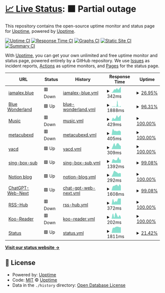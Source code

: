 # [📈 Live Status](https://status.iamalex.blue): <!--live status--> **🟧 Partial outage**

This repository contains the open-source uptime monitor and status page for [Upptime](https://upptime.js.org), powered by [Upptime](https://github.com/upptime/upptime).

[![Uptime CI](https://github.com/iamalexblue/siteuptime/actions/workflows/uptime.yml/badge.svg)](https://github.com/iamalexblue/siteuptime/actions/workflows/uptime.yml)
[![Response Time CI](https://github.com/iamalexblue/siteuptime/actions/workflows/response-time.yml/badge.svg)](https://github.com/iamalexblue/siteuptime/actions/workflows/response-time.yml)
[![Graphs CI](https://github.com/iamalexblue/siteuptime/actions/workflows/graphs.yml/badge.svg)](https://github.com/iamalexblue/siteuptime/actions/workflows/graphs.yml)
[![Static Site CI](https://github.com/iamalexblue/siteuptime/actions/workflows/site.yml/badge.svg)](https://github.com/iamalexblue/siteuptime/actions/workflows/site.yml)
[![Summary CI](https://github.com/iamalexblue/siteuptime/actions/workflows/summary.yml/badge.svg)](https://github.com/iamalexblue/siteuptime/actions/workflows/summary.yml)

With [Upptime](https://upptime.js.org), you can get your own unlimited and free uptime monitor and status page, powered entirely by a GitHub repository. We use [Issues](https://github.com/upptime/upptime/issues) as incident reports, [Actions](https://github.com/iamalexblue/siteuptime/actions) as uptime monitors, and [Pages](https://status.iamalex.blue) for the status page.

<!--start: status pages-->
<!-- This summary is generated by Upptime (https://github.com/upptime/upptime) -->
<!-- Do not edit this manually, your changes will be overwritten -->
<!-- prettier-ignore -->
| URL | Status | History | Response Time | Uptime |
| --- | ------ | ------- | ------------- | ------ |
| <img alt="" src="https://icons.duckduckgo.com/ip3/iamalex.blue.ico" height="13"> [iamalex.blue](https://iamalex.blue) | 🟥 Down | [iamalex-blue.yml](https://github.com/iamalexblue/siteuptime/commits/HEAD/history/iamalex-blue.yml) | <details><summary><img alt="Response time graph" src="./graphs/iamalex-blue/response-time-week.png" height="20"> 342ms</summary><br><a href="https://status.iamalex.blue/history/iamalex-blue"><img alt="Response time 380" src="https://img.shields.io/endpoint?url=https%3A%2F%2Fraw.githubusercontent.com%2Fiamalexblue%2Fsiteuptime%2FHEAD%2Fapi%2Fiamalex-blue%2Fresponse-time.json"></a><br><a href="https://status.iamalex.blue/history/iamalex-blue"><img alt="24-hour response time 559" src="https://img.shields.io/endpoint?url=https%3A%2F%2Fraw.githubusercontent.com%2Fiamalexblue%2Fsiteuptime%2FHEAD%2Fapi%2Fiamalex-blue%2Fresponse-time-day.json"></a><br><a href="https://status.iamalex.blue/history/iamalex-blue"><img alt="7-day response time 342" src="https://img.shields.io/endpoint?url=https%3A%2F%2Fraw.githubusercontent.com%2Fiamalexblue%2Fsiteuptime%2FHEAD%2Fapi%2Fiamalex-blue%2Fresponse-time-week.json"></a><br><a href="https://status.iamalex.blue/history/iamalex-blue"><img alt="30-day response time 358" src="https://img.shields.io/endpoint?url=https%3A%2F%2Fraw.githubusercontent.com%2Fiamalexblue%2Fsiteuptime%2FHEAD%2Fapi%2Fiamalex-blue%2Fresponse-time-month.json"></a><br><a href="https://status.iamalex.blue/history/iamalex-blue"><img alt="1-year response time 337" src="https://img.shields.io/endpoint?url=https%3A%2F%2Fraw.githubusercontent.com%2Fiamalexblue%2Fsiteuptime%2FHEAD%2Fapi%2Fiamalex-blue%2Fresponse-time-year.json"></a></details> | <details><summary><a href="https://status.iamalex.blue/history/iamalex-blue">26.95%</a></summary><a href="https://status.iamalex.blue/history/iamalex-blue"><img alt="All-time uptime 50.29%" src="https://img.shields.io/endpoint?url=https%3A%2F%2Fraw.githubusercontent.com%2Fiamalexblue%2Fsiteuptime%2FHEAD%2Fapi%2Fiamalex-blue%2Fuptime.json"></a><br><a href="https://status.iamalex.blue/history/iamalex-blue"><img alt="24-hour uptime 100.00%" src="https://img.shields.io/endpoint?url=https%3A%2F%2Fraw.githubusercontent.com%2Fiamalexblue%2Fsiteuptime%2FHEAD%2Fapi%2Fiamalex-blue%2Fuptime-day.json"></a><br><a href="https://status.iamalex.blue/history/iamalex-blue"><img alt="7-day uptime 26.95%" src="https://img.shields.io/endpoint?url=https%3A%2F%2Fraw.githubusercontent.com%2Fiamalexblue%2Fsiteuptime%2FHEAD%2Fapi%2Fiamalex-blue%2Fuptime-week.json"></a><br><a href="https://status.iamalex.blue/history/iamalex-blue"><img alt="30-day uptime 4.30%" src="https://img.shields.io/endpoint?url=https%3A%2F%2Fraw.githubusercontent.com%2Fiamalexblue%2Fsiteuptime%2FHEAD%2Fapi%2Fiamalex-blue%2Fuptime-month.json"></a><br><a href="https://status.iamalex.blue/history/iamalex-blue"><img alt="1-year uptime 53.78%" src="https://img.shields.io/endpoint?url=https%3A%2F%2Fraw.githubusercontent.com%2Fiamalexblue%2Fsiteuptime%2FHEAD%2Fapi%2Fiamalex-blue%2Fuptime-year.json"></a></details>
| <img alt="" src="https://icons.duckduckgo.com/ip3/ifruit.club.ico" height="13"> [Blue Wonderland](https://ifruit.club) | 🟩 Up | [blue-wonderland.yml](https://github.com/iamalexblue/siteuptime/commits/HEAD/history/blue-wonderland.yml) | <details><summary><img alt="Response time graph" src="./graphs/blue-wonderland/response-time-week.png" height="20"> 1888ms</summary><br><a href="https://status.iamalex.blue/history/blue-wonderland"><img alt="Response time 785" src="https://img.shields.io/endpoint?url=https%3A%2F%2Fraw.githubusercontent.com%2Fiamalexblue%2Fsiteuptime%2FHEAD%2Fapi%2Fblue-wonderland%2Fresponse-time.json"></a><br><a href="https://status.iamalex.blue/history/blue-wonderland"><img alt="24-hour response time 1042" src="https://img.shields.io/endpoint?url=https%3A%2F%2Fraw.githubusercontent.com%2Fiamalexblue%2Fsiteuptime%2FHEAD%2Fapi%2Fblue-wonderland%2Fresponse-time-day.json"></a><br><a href="https://status.iamalex.blue/history/blue-wonderland"><img alt="7-day response time 1888" src="https://img.shields.io/endpoint?url=https%3A%2F%2Fraw.githubusercontent.com%2Fiamalexblue%2Fsiteuptime%2FHEAD%2Fapi%2Fblue-wonderland%2Fresponse-time-week.json"></a><br><a href="https://status.iamalex.blue/history/blue-wonderland"><img alt="30-day response time 1497" src="https://img.shields.io/endpoint?url=https%3A%2F%2Fraw.githubusercontent.com%2Fiamalexblue%2Fsiteuptime%2FHEAD%2Fapi%2Fblue-wonderland%2Fresponse-time-month.json"></a><br><a href="https://status.iamalex.blue/history/blue-wonderland"><img alt="1-year response time 795" src="https://img.shields.io/endpoint?url=https%3A%2F%2Fraw.githubusercontent.com%2Fiamalexblue%2Fsiteuptime%2FHEAD%2Fapi%2Fblue-wonderland%2Fresponse-time-year.json"></a></details> | <details><summary><a href="https://status.iamalex.blue/history/blue-wonderland">96.31%</a></summary><a href="https://status.iamalex.blue/history/blue-wonderland"><img alt="All-time uptime 99.85%" src="https://img.shields.io/endpoint?url=https%3A%2F%2Fraw.githubusercontent.com%2Fiamalexblue%2Fsiteuptime%2FHEAD%2Fapi%2Fblue-wonderland%2Fuptime.json"></a><br><a href="https://status.iamalex.blue/history/blue-wonderland"><img alt="24-hour uptime 95.82%" src="https://img.shields.io/endpoint?url=https%3A%2F%2Fraw.githubusercontent.com%2Fiamalexblue%2Fsiteuptime%2FHEAD%2Fapi%2Fblue-wonderland%2Fuptime-day.json"></a><br><a href="https://status.iamalex.blue/history/blue-wonderland"><img alt="7-day uptime 96.31%" src="https://img.shields.io/endpoint?url=https%3A%2F%2Fraw.githubusercontent.com%2Fiamalexblue%2Fsiteuptime%2FHEAD%2Fapi%2Fblue-wonderland%2Fuptime-week.json"></a><br><a href="https://status.iamalex.blue/history/blue-wonderland"><img alt="30-day uptime 98.76%" src="https://img.shields.io/endpoint?url=https%3A%2F%2Fraw.githubusercontent.com%2Fiamalexblue%2Fsiteuptime%2FHEAD%2Fapi%2Fblue-wonderland%2Fuptime-month.json"></a><br><a href="https://status.iamalex.blue/history/blue-wonderland"><img alt="1-year uptime 99.87%" src="https://img.shields.io/endpoint?url=https%3A%2F%2Fraw.githubusercontent.com%2Fiamalexblue%2Fsiteuptime%2FHEAD%2Fapi%2Fblue-wonderland%2Fuptime-year.json"></a></details>
| <img alt="" src="https://icons.duckduckgo.com/ip3/music.iamalex.blue.ico" height="13"> [Music](https://music.iamalex.blue) | 🟥 Down | [music.yml](https://github.com/iamalexblue/siteuptime/commits/HEAD/history/music.yml) | <details><summary><img alt="Response time graph" src="./graphs/music/response-time-week.png" height="20"> 429ms</summary><br><a href="https://status.iamalex.blue/history/music"><img alt="Response time 305" src="https://img.shields.io/endpoint?url=https%3A%2F%2Fraw.githubusercontent.com%2Fiamalexblue%2Fsiteuptime%2FHEAD%2Fapi%2Fmusic%2Fresponse-time.json"></a><br><a href="https://status.iamalex.blue/history/music"><img alt="24-hour response time 619" src="https://img.shields.io/endpoint?url=https%3A%2F%2Fraw.githubusercontent.com%2Fiamalexblue%2Fsiteuptime%2FHEAD%2Fapi%2Fmusic%2Fresponse-time-day.json"></a><br><a href="https://status.iamalex.blue/history/music"><img alt="7-day response time 429" src="https://img.shields.io/endpoint?url=https%3A%2F%2Fraw.githubusercontent.com%2Fiamalexblue%2Fsiteuptime%2FHEAD%2Fapi%2Fmusic%2Fresponse-time-week.json"></a><br><a href="https://status.iamalex.blue/history/music"><img alt="30-day response time 346" src="https://img.shields.io/endpoint?url=https%3A%2F%2Fraw.githubusercontent.com%2Fiamalexblue%2Fsiteuptime%2FHEAD%2Fapi%2Fmusic%2Fresponse-time-month.json"></a><br><a href="https://status.iamalex.blue/history/music"><img alt="1-year response time 301" src="https://img.shields.io/endpoint?url=https%3A%2F%2Fraw.githubusercontent.com%2Fiamalexblue%2Fsiteuptime%2FHEAD%2Fapi%2Fmusic%2Fresponse-time-year.json"></a></details> | <details><summary><a href="https://status.iamalex.blue/history/music">100.00%</a></summary><a href="https://status.iamalex.blue/history/music"><img alt="All-time uptime 80.84%" src="https://img.shields.io/endpoint?url=https%3A%2F%2Fraw.githubusercontent.com%2Fiamalexblue%2Fsiteuptime%2FHEAD%2Fapi%2Fmusic%2Fuptime.json"></a><br><a href="https://status.iamalex.blue/history/music"><img alt="24-hour uptime 100.00%" src="https://img.shields.io/endpoint?url=https%3A%2F%2Fraw.githubusercontent.com%2Fiamalexblue%2Fsiteuptime%2FHEAD%2Fapi%2Fmusic%2Fuptime-day.json"></a><br><a href="https://status.iamalex.blue/history/music"><img alt="7-day uptime 100.00%" src="https://img.shields.io/endpoint?url=https%3A%2F%2Fraw.githubusercontent.com%2Fiamalexblue%2Fsiteuptime%2FHEAD%2Fapi%2Fmusic%2Fuptime-week.json"></a><br><a href="https://status.iamalex.blue/history/music"><img alt="30-day uptime 66.41%" src="https://img.shields.io/endpoint?url=https%3A%2F%2Fraw.githubusercontent.com%2Fiamalexblue%2Fsiteuptime%2FHEAD%2Fapi%2Fmusic%2Fuptime-month.json"></a><br><a href="https://status.iamalex.blue/history/music"><img alt="1-year uptime 63.73%" src="https://img.shields.io/endpoint?url=https%3A%2F%2Fraw.githubusercontent.com%2Fiamalexblue%2Fsiteuptime%2FHEAD%2Fapi%2Fmusic%2Fuptime-year.json"></a></details>
| <img alt="" src="https://icons.duckduckgo.com/ip3/d.iamalex.blue.ico" height="13"> [metacubexd](https://d.iamalex.blue) | 🟥 Down | [metacubexd.yml](https://github.com/iamalexblue/siteuptime/commits/HEAD/history/metacubexd.yml) | <details><summary><img alt="Response time graph" src="./graphs/metacubexd/response-time-week.png" height="20"> 405ms</summary><br><a href="https://status.iamalex.blue/history/metacubexd"><img alt="Response time 290" src="https://img.shields.io/endpoint?url=https%3A%2F%2Fraw.githubusercontent.com%2Fiamalexblue%2Fsiteuptime%2FHEAD%2Fapi%2Fmetacubexd%2Fresponse-time.json"></a><br><a href="https://status.iamalex.blue/history/metacubexd"><img alt="24-hour response time 315" src="https://img.shields.io/endpoint?url=https%3A%2F%2Fraw.githubusercontent.com%2Fiamalexblue%2Fsiteuptime%2FHEAD%2Fapi%2Fmetacubexd%2Fresponse-time-day.json"></a><br><a href="https://status.iamalex.blue/history/metacubexd"><img alt="7-day response time 405" src="https://img.shields.io/endpoint?url=https%3A%2F%2Fraw.githubusercontent.com%2Fiamalexblue%2Fsiteuptime%2FHEAD%2Fapi%2Fmetacubexd%2Fresponse-time-week.json"></a><br><a href="https://status.iamalex.blue/history/metacubexd"><img alt="30-day response time 317" src="https://img.shields.io/endpoint?url=https%3A%2F%2Fraw.githubusercontent.com%2Fiamalexblue%2Fsiteuptime%2FHEAD%2Fapi%2Fmetacubexd%2Fresponse-time-month.json"></a><br><a href="https://status.iamalex.blue/history/metacubexd"><img alt="1-year response time 286" src="https://img.shields.io/endpoint?url=https%3A%2F%2Fraw.githubusercontent.com%2Fiamalexblue%2Fsiteuptime%2FHEAD%2Fapi%2Fmetacubexd%2Fresponse-time-year.json"></a></details> | <details><summary><a href="https://status.iamalex.blue/history/metacubexd">100.00%</a></summary><a href="https://status.iamalex.blue/history/metacubexd"><img alt="All-time uptime 80.15%" src="https://img.shields.io/endpoint?url=https%3A%2F%2Fraw.githubusercontent.com%2Fiamalexblue%2Fsiteuptime%2FHEAD%2Fapi%2Fmetacubexd%2Fuptime.json"></a><br><a href="https://status.iamalex.blue/history/metacubexd"><img alt="24-hour uptime 100.00%" src="https://img.shields.io/endpoint?url=https%3A%2F%2Fraw.githubusercontent.com%2Fiamalexblue%2Fsiteuptime%2FHEAD%2Fapi%2Fmetacubexd%2Fuptime-day.json"></a><br><a href="https://status.iamalex.blue/history/metacubexd"><img alt="7-day uptime 100.00%" src="https://img.shields.io/endpoint?url=https%3A%2F%2Fraw.githubusercontent.com%2Fiamalexblue%2Fsiteuptime%2FHEAD%2Fapi%2Fmetacubexd%2Fuptime-week.json"></a><br><a href="https://status.iamalex.blue/history/metacubexd"><img alt="30-day uptime 73.84%" src="https://img.shields.io/endpoint?url=https%3A%2F%2Fraw.githubusercontent.com%2Fiamalexblue%2Fsiteuptime%2FHEAD%2Fapi%2Fmetacubexd%2Fuptime-month.json"></a><br><a href="https://status.iamalex.blue/history/metacubexd"><img alt="1-year uptime 64.36%" src="https://img.shields.io/endpoint?url=https%3A%2F%2Fraw.githubusercontent.com%2Fiamalexblue%2Fsiteuptime%2FHEAD%2Fapi%2Fmetacubexd%2Fuptime-year.json"></a></details>
| <img alt="" src="https://icons.duckduckgo.com/ip3/dash.ifruit.club.ico" height="13"> [yacd](https://dash.ifruit.club) | 🟩 Up | [yacd.yml](https://github.com/iamalexblue/siteuptime/commits/HEAD/history/yacd.yml) | <details><summary><img alt="Response time graph" src="./graphs/yacd/response-time-week.png" height="20"> 309ms</summary><br><a href="https://status.iamalex.blue/history/yacd"><img alt="Response time 216" src="https://img.shields.io/endpoint?url=https%3A%2F%2Fraw.githubusercontent.com%2Fiamalexblue%2Fsiteuptime%2FHEAD%2Fapi%2Fyacd%2Fresponse-time.json"></a><br><a href="https://status.iamalex.blue/history/yacd"><img alt="24-hour response time 216" src="https://img.shields.io/endpoint?url=https%3A%2F%2Fraw.githubusercontent.com%2Fiamalexblue%2Fsiteuptime%2FHEAD%2Fapi%2Fyacd%2Fresponse-time-day.json"></a><br><a href="https://status.iamalex.blue/history/yacd"><img alt="7-day response time 309" src="https://img.shields.io/endpoint?url=https%3A%2F%2Fraw.githubusercontent.com%2Fiamalexblue%2Fsiteuptime%2FHEAD%2Fapi%2Fyacd%2Fresponse-time-week.json"></a><br><a href="https://status.iamalex.blue/history/yacd"><img alt="30-day response time 283" src="https://img.shields.io/endpoint?url=https%3A%2F%2Fraw.githubusercontent.com%2Fiamalexblue%2Fsiteuptime%2FHEAD%2Fapi%2Fyacd%2Fresponse-time-month.json"></a><br><a href="https://status.iamalex.blue/history/yacd"><img alt="1-year response time 235" src="https://img.shields.io/endpoint?url=https%3A%2F%2Fraw.githubusercontent.com%2Fiamalexblue%2Fsiteuptime%2FHEAD%2Fapi%2Fyacd%2Fresponse-time-year.json"></a></details> | <details><summary><a href="https://status.iamalex.blue/history/yacd">100.00%</a></summary><a href="https://status.iamalex.blue/history/yacd"><img alt="All-time uptime 100.00%" src="https://img.shields.io/endpoint?url=https%3A%2F%2Fraw.githubusercontent.com%2Fiamalexblue%2Fsiteuptime%2FHEAD%2Fapi%2Fyacd%2Fuptime.json"></a><br><a href="https://status.iamalex.blue/history/yacd"><img alt="24-hour uptime 100.00%" src="https://img.shields.io/endpoint?url=https%3A%2F%2Fraw.githubusercontent.com%2Fiamalexblue%2Fsiteuptime%2FHEAD%2Fapi%2Fyacd%2Fuptime-day.json"></a><br><a href="https://status.iamalex.blue/history/yacd"><img alt="7-day uptime 100.00%" src="https://img.shields.io/endpoint?url=https%3A%2F%2Fraw.githubusercontent.com%2Fiamalexblue%2Fsiteuptime%2FHEAD%2Fapi%2Fyacd%2Fuptime-week.json"></a><br><a href="https://status.iamalex.blue/history/yacd"><img alt="30-day uptime 100.00%" src="https://img.shields.io/endpoint?url=https%3A%2F%2Fraw.githubusercontent.com%2Fiamalexblue%2Fsiteuptime%2FHEAD%2Fapi%2Fyacd%2Fuptime-month.json"></a><br><a href="https://status.iamalex.blue/history/yacd"><img alt="1-year uptime 100.00%" src="https://img.shields.io/endpoint?url=https%3A%2F%2Fraw.githubusercontent.com%2Fiamalexblue%2Fsiteuptime%2FHEAD%2Fapi%2Fyacd%2Fuptime-year.json"></a></details>
| <img alt="" src="https://icons.duckduckgo.com/ip3/sing-box.ifruit.club.ico" height="13"> [sing-box-sub](https://sing-box.ifruit.club) | 🟩 Up | [sing-box-sub.yml](https://github.com/iamalexblue/siteuptime/commits/HEAD/history/sing-box-sub.yml) | <details><summary><img alt="Response time graph" src="./graphs/sing-box-sub/response-time-week.png" height="20"> 1392ms</summary><br><a href="https://status.iamalex.blue/history/sing-box-sub"><img alt="Response time 1251" src="https://img.shields.io/endpoint?url=https%3A%2F%2Fraw.githubusercontent.com%2Fiamalexblue%2Fsiteuptime%2FHEAD%2Fapi%2Fsing-box-sub%2Fresponse-time.json"></a><br><a href="https://status.iamalex.blue/history/sing-box-sub"><img alt="24-hour response time 1323" src="https://img.shields.io/endpoint?url=https%3A%2F%2Fraw.githubusercontent.com%2Fiamalexblue%2Fsiteuptime%2FHEAD%2Fapi%2Fsing-box-sub%2Fresponse-time-day.json"></a><br><a href="https://status.iamalex.blue/history/sing-box-sub"><img alt="7-day response time 1392" src="https://img.shields.io/endpoint?url=https%3A%2F%2Fraw.githubusercontent.com%2Fiamalexblue%2Fsiteuptime%2FHEAD%2Fapi%2Fsing-box-sub%2Fresponse-time-week.json"></a><br><a href="https://status.iamalex.blue/history/sing-box-sub"><img alt="30-day response time 1232" src="https://img.shields.io/endpoint?url=https%3A%2F%2Fraw.githubusercontent.com%2Fiamalexblue%2Fsiteuptime%2FHEAD%2Fapi%2Fsing-box-sub%2Fresponse-time-month.json"></a><br><a href="https://status.iamalex.blue/history/sing-box-sub"><img alt="1-year response time 1223" src="https://img.shields.io/endpoint?url=https%3A%2F%2Fraw.githubusercontent.com%2Fiamalexblue%2Fsiteuptime%2FHEAD%2Fapi%2Fsing-box-sub%2Fresponse-time-year.json"></a></details> | <details><summary><a href="https://status.iamalex.blue/history/sing-box-sub">99.08%</a></summary><a href="https://status.iamalex.blue/history/sing-box-sub"><img alt="All-time uptime 99.97%" src="https://img.shields.io/endpoint?url=https%3A%2F%2Fraw.githubusercontent.com%2Fiamalexblue%2Fsiteuptime%2FHEAD%2Fapi%2Fsing-box-sub%2Fuptime.json"></a><br><a href="https://status.iamalex.blue/history/sing-box-sub"><img alt="24-hour uptime 100.00%" src="https://img.shields.io/endpoint?url=https%3A%2F%2Fraw.githubusercontent.com%2Fiamalexblue%2Fsiteuptime%2FHEAD%2Fapi%2Fsing-box-sub%2Fuptime-day.json"></a><br><a href="https://status.iamalex.blue/history/sing-box-sub"><img alt="7-day uptime 99.08%" src="https://img.shields.io/endpoint?url=https%3A%2F%2Fraw.githubusercontent.com%2Fiamalexblue%2Fsiteuptime%2FHEAD%2Fapi%2Fsing-box-sub%2Fuptime-week.json"></a><br><a href="https://status.iamalex.blue/history/sing-box-sub"><img alt="30-day uptime 99.50%" src="https://img.shields.io/endpoint?url=https%3A%2F%2Fraw.githubusercontent.com%2Fiamalexblue%2Fsiteuptime%2FHEAD%2Fapi%2Fsing-box-sub%2Fuptime-month.json"></a><br><a href="https://status.iamalex.blue/history/sing-box-sub"><img alt="1-year uptime 99.94%" src="https://img.shields.io/endpoint?url=https%3A%2F%2Fraw.githubusercontent.com%2Fiamalexblue%2Fsiteuptime%2FHEAD%2Fapi%2Fsing-box-sub%2Fuptime-year.json"></a></details>
| <img alt="" src="https://icons.duckduckgo.com/ip3/iamalexblue.notion.site.ico" height="13"> [Notion blog](https://iamalexblue.notion.site) | 🟩 Up | [notion-blog.yml](https://github.com/iamalexblue/siteuptime/commits/HEAD/history/notion-blog.yml) | <details><summary><img alt="Response time graph" src="./graphs/notion-blog/response-time-week.png" height="20"> 292ms</summary><br><a href="https://status.iamalex.blue/history/notion-blog"><img alt="Response time 299" src="https://img.shields.io/endpoint?url=https%3A%2F%2Fraw.githubusercontent.com%2Fiamalexblue%2Fsiteuptime%2FHEAD%2Fapi%2Fnotion-blog%2Fresponse-time.json"></a><br><a href="https://status.iamalex.blue/history/notion-blog"><img alt="24-hour response time 236" src="https://img.shields.io/endpoint?url=https%3A%2F%2Fraw.githubusercontent.com%2Fiamalexblue%2Fsiteuptime%2FHEAD%2Fapi%2Fnotion-blog%2Fresponse-time-day.json"></a><br><a href="https://status.iamalex.blue/history/notion-blog"><img alt="7-day response time 292" src="https://img.shields.io/endpoint?url=https%3A%2F%2Fraw.githubusercontent.com%2Fiamalexblue%2Fsiteuptime%2FHEAD%2Fapi%2Fnotion-blog%2Fresponse-time-week.json"></a><br><a href="https://status.iamalex.blue/history/notion-blog"><img alt="30-day response time 281" src="https://img.shields.io/endpoint?url=https%3A%2F%2Fraw.githubusercontent.com%2Fiamalexblue%2Fsiteuptime%2FHEAD%2Fapi%2Fnotion-blog%2Fresponse-time-month.json"></a><br><a href="https://status.iamalex.blue/history/notion-blog"><img alt="1-year response time 304" src="https://img.shields.io/endpoint?url=https%3A%2F%2Fraw.githubusercontent.com%2Fiamalexblue%2Fsiteuptime%2FHEAD%2Fapi%2Fnotion-blog%2Fresponse-time-year.json"></a></details> | <details><summary><a href="https://status.iamalex.blue/history/notion-blog">100.00%</a></summary><a href="https://status.iamalex.blue/history/notion-blog"><img alt="All-time uptime 99.98%" src="https://img.shields.io/endpoint?url=https%3A%2F%2Fraw.githubusercontent.com%2Fiamalexblue%2Fsiteuptime%2FHEAD%2Fapi%2Fnotion-blog%2Fuptime.json"></a><br><a href="https://status.iamalex.blue/history/notion-blog"><img alt="24-hour uptime 100.00%" src="https://img.shields.io/endpoint?url=https%3A%2F%2Fraw.githubusercontent.com%2Fiamalexblue%2Fsiteuptime%2FHEAD%2Fapi%2Fnotion-blog%2Fuptime-day.json"></a><br><a href="https://status.iamalex.blue/history/notion-blog"><img alt="7-day uptime 100.00%" src="https://img.shields.io/endpoint?url=https%3A%2F%2Fraw.githubusercontent.com%2Fiamalexblue%2Fsiteuptime%2FHEAD%2Fapi%2Fnotion-blog%2Fuptime-week.json"></a><br><a href="https://status.iamalex.blue/history/notion-blog"><img alt="30-day uptime 100.00%" src="https://img.shields.io/endpoint?url=https%3A%2F%2Fraw.githubusercontent.com%2Fiamalexblue%2Fsiteuptime%2FHEAD%2Fapi%2Fnotion-blog%2Fuptime-month.json"></a><br><a href="https://status.iamalex.blue/history/notion-blog"><img alt="1-year uptime 99.99%" src="https://img.shields.io/endpoint?url=https%3A%2F%2Fraw.githubusercontent.com%2Fiamalexblue%2Fsiteuptime%2FHEAD%2Fapi%2Fnotion-blog%2Fuptime-year.json"></a></details>
| <img alt="" src="https://icons.duckduckgo.com/ip3/chat.iamalex.blue.ico" height="13"> [ChatGPT-Web-Next](https://chat.iamalex.blue) | 🟩 Up | [chat-gpt-web-next.yml](https://github.com/iamalexblue/siteuptime/commits/HEAD/history/chat-gpt-web-next.yml) | <details><summary><img alt="Response time graph" src="./graphs/chat-gpt-web-next/response-time-week.png" height="20"> 1608ms</summary><br><a href="https://status.iamalex.blue/history/chat-gpt-web-next"><img alt="Response time 695" src="https://img.shields.io/endpoint?url=https%3A%2F%2Fraw.githubusercontent.com%2Fiamalexblue%2Fsiteuptime%2FHEAD%2Fapi%2Fchat-gpt-web-next%2Fresponse-time.json"></a><br><a href="https://status.iamalex.blue/history/chat-gpt-web-next"><img alt="24-hour response time 1504" src="https://img.shields.io/endpoint?url=https%3A%2F%2Fraw.githubusercontent.com%2Fiamalexblue%2Fsiteuptime%2FHEAD%2Fapi%2Fchat-gpt-web-next%2Fresponse-time-day.json"></a><br><a href="https://status.iamalex.blue/history/chat-gpt-web-next"><img alt="7-day response time 1608" src="https://img.shields.io/endpoint?url=https%3A%2F%2Fraw.githubusercontent.com%2Fiamalexblue%2Fsiteuptime%2FHEAD%2Fapi%2Fchat-gpt-web-next%2Fresponse-time-week.json"></a><br><a href="https://status.iamalex.blue/history/chat-gpt-web-next"><img alt="30-day response time 1525" src="https://img.shields.io/endpoint?url=https%3A%2F%2Fraw.githubusercontent.com%2Fiamalexblue%2Fsiteuptime%2FHEAD%2Fapi%2Fchat-gpt-web-next%2Fresponse-time-month.json"></a><br><a href="https://status.iamalex.blue/history/chat-gpt-web-next"><img alt="1-year response time 827" src="https://img.shields.io/endpoint?url=https%3A%2F%2Fraw.githubusercontent.com%2Fiamalexblue%2Fsiteuptime%2FHEAD%2Fapi%2Fchat-gpt-web-next%2Fresponse-time-year.json"></a></details> | <details><summary><a href="https://status.iamalex.blue/history/chat-gpt-web-next">99.08%</a></summary><a href="https://status.iamalex.blue/history/chat-gpt-web-next"><img alt="All-time uptime 99.97%" src="https://img.shields.io/endpoint?url=https%3A%2F%2Fraw.githubusercontent.com%2Fiamalexblue%2Fsiteuptime%2FHEAD%2Fapi%2Fchat-gpt-web-next%2Fuptime.json"></a><br><a href="https://status.iamalex.blue/history/chat-gpt-web-next"><img alt="24-hour uptime 100.00%" src="https://img.shields.io/endpoint?url=https%3A%2F%2Fraw.githubusercontent.com%2Fiamalexblue%2Fsiteuptime%2FHEAD%2Fapi%2Fchat-gpt-web-next%2Fuptime-day.json"></a><br><a href="https://status.iamalex.blue/history/chat-gpt-web-next"><img alt="7-day uptime 99.08%" src="https://img.shields.io/endpoint?url=https%3A%2F%2Fraw.githubusercontent.com%2Fiamalexblue%2Fsiteuptime%2FHEAD%2Fapi%2Fchat-gpt-web-next%2Fuptime-week.json"></a><br><a href="https://status.iamalex.blue/history/chat-gpt-web-next"><img alt="30-day uptime 99.50%" src="https://img.shields.io/endpoint?url=https%3A%2F%2Fraw.githubusercontent.com%2Fiamalexblue%2Fsiteuptime%2FHEAD%2Fapi%2Fchat-gpt-web-next%2Fuptime-month.json"></a><br><a href="https://status.iamalex.blue/history/chat-gpt-web-next"><img alt="1-year uptime 99.94%" src="https://img.shields.io/endpoint?url=https%3A%2F%2Fraw.githubusercontent.com%2Fiamalexblue%2Fsiteuptime%2FHEAD%2Fapi%2Fchat-gpt-web-next%2Fuptime-year.json"></a></details>
| <img alt="" src="https://icons.duckduckgo.com/ip3/null.ico" height="13"> [RSS-Hub](https:/rss-hub.iamalex.blue) | 🟥 Down | [rss-hub.yml](https://github.com/iamalexblue/siteuptime/commits/HEAD/history/rss-hub.yml) | <details><summary><img alt="Response time graph" src="./graphs/rss-hub/response-time-week.png" height="20"> 372ms</summary><br><a href="https://status.iamalex.blue/history/rss-hub"><img alt="Response time 1826" src="https://img.shields.io/endpoint?url=https%3A%2F%2Fraw.githubusercontent.com%2Fiamalexblue%2Fsiteuptime%2FHEAD%2Fapi%2Frss-hub%2Fresponse-time.json"></a><br><a href="https://status.iamalex.blue/history/rss-hub"><img alt="24-hour response time 484" src="https://img.shields.io/endpoint?url=https%3A%2F%2Fraw.githubusercontent.com%2Fiamalexblue%2Fsiteuptime%2FHEAD%2Fapi%2Frss-hub%2Fresponse-time-day.json"></a><br><a href="https://status.iamalex.blue/history/rss-hub"><img alt="7-day response time 372" src="https://img.shields.io/endpoint?url=https%3A%2F%2Fraw.githubusercontent.com%2Fiamalexblue%2Fsiteuptime%2FHEAD%2Fapi%2Frss-hub%2Fresponse-time-week.json"></a><br><a href="https://status.iamalex.blue/history/rss-hub"><img alt="30-day response time 270" src="https://img.shields.io/endpoint?url=https%3A%2F%2Fraw.githubusercontent.com%2Fiamalexblue%2Fsiteuptime%2FHEAD%2Fapi%2Frss-hub%2Fresponse-time-month.json"></a><br><a href="https://status.iamalex.blue/history/rss-hub"><img alt="1-year response time 1561" src="https://img.shields.io/endpoint?url=https%3A%2F%2Fraw.githubusercontent.com%2Fiamalexblue%2Fsiteuptime%2FHEAD%2Fapi%2Frss-hub%2Fresponse-time-year.json"></a></details> | <details><summary><a href="https://status.iamalex.blue/history/rss-hub">100.00%</a></summary><a href="https://status.iamalex.blue/history/rss-hub"><img alt="All-time uptime 83.78%" src="https://img.shields.io/endpoint?url=https%3A%2F%2Fraw.githubusercontent.com%2Fiamalexblue%2Fsiteuptime%2FHEAD%2Fapi%2Frss-hub%2Fuptime.json"></a><br><a href="https://status.iamalex.blue/history/rss-hub"><img alt="24-hour uptime 100.00%" src="https://img.shields.io/endpoint?url=https%3A%2F%2Fraw.githubusercontent.com%2Fiamalexblue%2Fsiteuptime%2FHEAD%2Fapi%2Frss-hub%2Fuptime-day.json"></a><br><a href="https://status.iamalex.blue/history/rss-hub"><img alt="7-day uptime 100.00%" src="https://img.shields.io/endpoint?url=https%3A%2F%2Fraw.githubusercontent.com%2Fiamalexblue%2Fsiteuptime%2FHEAD%2Fapi%2Frss-hub%2Fuptime-week.json"></a><br><a href="https://status.iamalex.blue/history/rss-hub"><img alt="30-day uptime 100.00%" src="https://img.shields.io/endpoint?url=https%3A%2F%2Fraw.githubusercontent.com%2Fiamalexblue%2Fsiteuptime%2FHEAD%2Fapi%2Frss-hub%2Fuptime-month.json"></a><br><a href="https://status.iamalex.blue/history/rss-hub"><img alt="1-year uptime 69.31%" src="https://img.shields.io/endpoint?url=https%3A%2F%2Fraw.githubusercontent.com%2Fiamalexblue%2Fsiteuptime%2FHEAD%2Fapi%2Frss-hub%2Fuptime-year.json"></a></details>
| <img alt="" src="https://icons.duckduckgo.com/ip3/reader.iamalex.blue.ico" height="13"> [Koo-Reader](https://reader.iamalex.blue) | 🟥 Down | [koo-reader.yml](https://github.com/iamalexblue/siteuptime/commits/HEAD/history/koo-reader.yml) | <details><summary><img alt="Response time graph" src="./graphs/koo-reader/response-time-week.png" height="20"> 202ms</summary><br><a href="https://status.iamalex.blue/history/koo-reader"><img alt="Response time 236" src="https://img.shields.io/endpoint?url=https%3A%2F%2Fraw.githubusercontent.com%2Fiamalexblue%2Fsiteuptime%2FHEAD%2Fapi%2Fkoo-reader%2Fresponse-time.json"></a><br><a href="https://status.iamalex.blue/history/koo-reader"><img alt="24-hour response time 94" src="https://img.shields.io/endpoint?url=https%3A%2F%2Fraw.githubusercontent.com%2Fiamalexblue%2Fsiteuptime%2FHEAD%2Fapi%2Fkoo-reader%2Fresponse-time-day.json"></a><br><a href="https://status.iamalex.blue/history/koo-reader"><img alt="7-day response time 202" src="https://img.shields.io/endpoint?url=https%3A%2F%2Fraw.githubusercontent.com%2Fiamalexblue%2Fsiteuptime%2FHEAD%2Fapi%2Fkoo-reader%2Fresponse-time-week.json"></a><br><a href="https://status.iamalex.blue/history/koo-reader"><img alt="30-day response time 272" src="https://img.shields.io/endpoint?url=https%3A%2F%2Fraw.githubusercontent.com%2Fiamalexblue%2Fsiteuptime%2FHEAD%2Fapi%2Fkoo-reader%2Fresponse-time-month.json"></a><br><a href="https://status.iamalex.blue/history/koo-reader"><img alt="1-year response time 246" src="https://img.shields.io/endpoint?url=https%3A%2F%2Fraw.githubusercontent.com%2Fiamalexblue%2Fsiteuptime%2FHEAD%2Fapi%2Fkoo-reader%2Fresponse-time-year.json"></a></details> | <details><summary><a href="https://status.iamalex.blue/history/koo-reader">100.00%</a></summary><a href="https://status.iamalex.blue/history/koo-reader"><img alt="All-time uptime 97.11%" src="https://img.shields.io/endpoint?url=https%3A%2F%2Fraw.githubusercontent.com%2Fiamalexblue%2Fsiteuptime%2FHEAD%2Fapi%2Fkoo-reader%2Fuptime.json"></a><br><a href="https://status.iamalex.blue/history/koo-reader"><img alt="24-hour uptime 100.00%" src="https://img.shields.io/endpoint?url=https%3A%2F%2Fraw.githubusercontent.com%2Fiamalexblue%2Fsiteuptime%2FHEAD%2Fapi%2Fkoo-reader%2Fuptime-day.json"></a><br><a href="https://status.iamalex.blue/history/koo-reader"><img alt="7-day uptime 100.00%" src="https://img.shields.io/endpoint?url=https%3A%2F%2Fraw.githubusercontent.com%2Fiamalexblue%2Fsiteuptime%2FHEAD%2Fapi%2Fkoo-reader%2Fuptime-week.json"></a><br><a href="https://status.iamalex.blue/history/koo-reader"><img alt="30-day uptime 100.00%" src="https://img.shields.io/endpoint?url=https%3A%2F%2Fraw.githubusercontent.com%2Fiamalexblue%2Fsiteuptime%2FHEAD%2Fapi%2Fkoo-reader%2Fuptime-month.json"></a><br><a href="https://status.iamalex.blue/history/koo-reader"><img alt="1-year uptime 94.52%" src="https://img.shields.io/endpoint?url=https%3A%2F%2Fraw.githubusercontent.com%2Fiamalexblue%2Fsiteuptime%2FHEAD%2Fapi%2Fkoo-reader%2Fuptime-year.json"></a></details>
| <img alt="" src="https://icons.duckduckgo.com/ip3/status.iamalex.blue.ico" height="13"> [Status](https://status.iamalex.blue) | 🟩 Up | [status.yml](https://github.com/iamalexblue/siteuptime/commits/HEAD/history/status.yml) | <details><summary><img alt="Response time graph" src="./graphs/status/response-time-week.png" height="20"> 1811ms</summary><br><a href="https://status.iamalex.blue/history/status"><img alt="Response time 670" src="https://img.shields.io/endpoint?url=https%3A%2F%2Fraw.githubusercontent.com%2Fiamalexblue%2Fsiteuptime%2FHEAD%2Fapi%2Fstatus%2Fresponse-time.json"></a><br><a href="https://status.iamalex.blue/history/status"><img alt="24-hour response time 1823" src="https://img.shields.io/endpoint?url=https%3A%2F%2Fraw.githubusercontent.com%2Fiamalexblue%2Fsiteuptime%2FHEAD%2Fapi%2Fstatus%2Fresponse-time-day.json"></a><br><a href="https://status.iamalex.blue/history/status"><img alt="7-day response time 1811" src="https://img.shields.io/endpoint?url=https%3A%2F%2Fraw.githubusercontent.com%2Fiamalexblue%2Fsiteuptime%2FHEAD%2Fapi%2Fstatus%2Fresponse-time-week.json"></a><br><a href="https://status.iamalex.blue/history/status"><img alt="30-day response time 1697" src="https://img.shields.io/endpoint?url=https%3A%2F%2Fraw.githubusercontent.com%2Fiamalexblue%2Fsiteuptime%2FHEAD%2Fapi%2Fstatus%2Fresponse-time-month.json"></a><br><a href="https://status.iamalex.blue/history/status"><img alt="1-year response time 815" src="https://img.shields.io/endpoint?url=https%3A%2F%2Fraw.githubusercontent.com%2Fiamalexblue%2Fsiteuptime%2FHEAD%2Fapi%2Fstatus%2Fresponse-time-year.json"></a></details> | <details><summary><a href="https://status.iamalex.blue/history/status">21.42%</a></summary><a href="https://status.iamalex.blue/history/status"><img alt="All-time uptime 0.00%" src="https://img.shields.io/endpoint?url=https%3A%2F%2Fraw.githubusercontent.com%2Fiamalexblue%2Fsiteuptime%2FHEAD%2Fapi%2Fstatus%2Fuptime.json"></a><br><a href="https://status.iamalex.blue/history/status"><img alt="24-hour uptime 95.82%" src="https://img.shields.io/endpoint?url=https%3A%2F%2Fraw.githubusercontent.com%2Fiamalexblue%2Fsiteuptime%2FHEAD%2Fapi%2Fstatus%2Fuptime-day.json"></a><br><a href="https://status.iamalex.blue/history/status"><img alt="7-day uptime 21.42%" src="https://img.shields.io/endpoint?url=https%3A%2F%2Fraw.githubusercontent.com%2Fiamalexblue%2Fsiteuptime%2FHEAD%2Fapi%2Fstatus%2Fuptime-week.json"></a><br><a href="https://status.iamalex.blue/history/status"><img alt="30-day uptime 0.00%" src="https://img.shields.io/endpoint?url=https%3A%2F%2Fraw.githubusercontent.com%2Fiamalexblue%2Fsiteuptime%2FHEAD%2Fapi%2Fstatus%2Fuptime-month.json"></a><br><a href="https://status.iamalex.blue/history/status"><img alt="1-year uptime 0.00%" src="https://img.shields.io/endpoint?url=https%3A%2F%2Fraw.githubusercontent.com%2Fiamalexblue%2Fsiteuptime%2FHEAD%2Fapi%2Fstatus%2Fuptime-year.json"></a></details>

<!--end: status pages-->

[**Visit our status website →**](https://status.iamalex.blue)

## 📄 License

- Powered by: [Upptime](https://github.com/upptime/upptime)
- Code: [MIT](./LICENSE) © [Upptime](https://upptime.js.org)
- Data in the `./history` directory: [Open Database License](https://opendatacommons.org/licenses/odbl/1-0/)
